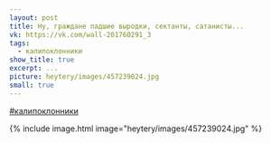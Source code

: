 ```yaml
---
layout: post
title: Ну, граждане падшие выродки, сектанты, сатанисты...
vk: https://vk.com/wall-201760291_3
tags:
  - калипоклонники
show_title: true
excerpt: ...
picture: heytery/images/457239024.jpg
small: true
---
```

[#калипоклонники](poisk.html#калипоклонники)

{% include image.html image="heytery/images/457239024.jpg" %}